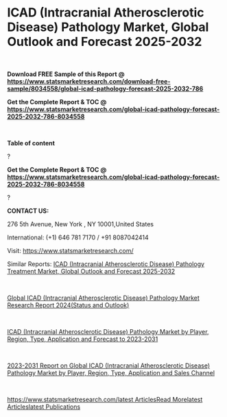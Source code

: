 <h1>ICAD (Intracranial Atherosclerotic Disease) Pathology Market, Global Outlook and Forecast 2025-2032</h1><br/><p><strong>Download FREE Sample of this Report @ <a href="https://www.statsmarketresearch.com/download-free-sample/8034558/global-icad-pathology-forecast-2025-2032-786">https://www.statsmarketresearch.com/download-free-sample/8034558/global-icad-pathology-forecast-2025-2032-786</a></strong></p>
 
 
 
 <div><b>Get the Complete Report & TOC @ <a href="https://www.statsmarketresearch.com/global-icad-pathology-forecast-2025-2032-786-8034558">https://www.statsmarketresearch.com/global-icad-pathology-forecast-2025-2032-786-8034558</a></b></div>
 
 
 
 <p><br />
 
 <b>Table of content</b></p>
 
 
 
 <p>? </p>
 
 
 
 <div><b>Get the Complete Report & TOC @ <a href="https://www.statsmarketresearch.com/global-icad-pathology-forecast-2025-2032-786-8034558">https://www.statsmarketresearch.com/global-icad-pathology-forecast-2025-2032-786-8034558</a></b></div>
 
 
 
 <p>? </p>
 
 
 
 <p><b>CONTACT US:</b><br />
 
 276 5th Avenue, New York , NY 10001,United States<br />
 
 International: (+1) 646 781 7170 / +91 8087042414<br />
 
 Visit: <a href="https://www.statsmarketresearch.com/">https://www.statsmarketresearch.com/</a><br />
 
 Similar Reports: <a href="https://www.statsmarketresearch.com/global-icad-pathology-forecast-2025-2032-786-8034558">ICAD (Intracranial Atherosclerotic Disease) Pathology Treatment Market, Global Outlook and Forecast 2025-2032 </a><br />
 
 <br />
 
 <a href="https://www.statsmarketresearch.com/global-icad-pathology-forecast-2025-2032-786-8034558">Global ICAD (Intracranial Atherosclerotic Disease) Pathology Market Research Report 2024(Status and Outlook)</a><br />
 
 <br />
 
 <a href="https://www.statsmarketresearch.com/global-icad-pathology-forecast-2025-2032-786-8034558">ICAD (Intracranial Atherosclerotic Disease) Pathology Market by Player, Region, Type, Application and Forecast to 2023-2031 </a><br />
 
 <br />
 
 <a href="https://www.statsmarketresearch.com/global-icad-pathology-forecast-2025-2032-786-8034558">2023-2031 Report on Global ICAD (Intracranial Atherosclerotic Disease) Pathology Market by Player, Region, Type, Application and Sales Channel</a><br />
 
 <br />
 
 <a href="https://gyeongbokgung.com">https://www.statsmarketresearch.com/</a><a href="https://hallyeomaritime.com">latest Articles</a><a href="https://jingwansa.com">Read More</a><a href="https://nguoiviet.jp/">latest Articles</a><a href="https://www.intelmarketresearch.com/">latest Publications</a></p>